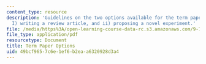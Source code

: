 ```yaml
---
content_type: resource
description: 'Guidelines on the two options available for the term paper of the course:
  I) writing a review article, and ii) proposing a novel experiment.'
file: /media/https%3A/open-learning-course-data-rc.s3.amazonaws.com/9-71-functional-mri-of-high-level-vision-fall-2007/49bcf9657c6e1ef6b2eaa6320928d3a4_trmpaproptions.pdf
file_type: application/pdf
resourcetype: Document
title: Term Paper Options
uid: 49bcf965-7c6e-1ef6-b2ea-a6320928d3a4
---
```

